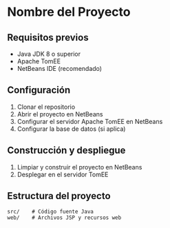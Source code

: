 # Nombre del Proyecto

## Requisitos previos
- Java JDK 8 o superior
- Apache TomEE
- NetBeans IDE (recomendado)

## Configuración
1. Clonar el repositorio
2. Abrir el proyecto en NetBeans
3. Configurar el servidor Apache TomEE en NetBeans
4. Configurar la base de datos (si aplica)

## Construcción y despliegue
1. Limpiar y construir el proyecto en NetBeans
2. Desplegar en el servidor TomEE

## Estructura del proyecto
```
src/    # Código fuente Java
web/    # Archivos JSP y recursos web
```